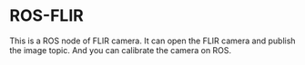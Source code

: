 # ROS-FLIR
This is a ROS node of FLIR camera. It can open the FLIR camera and publish the image topic. And you can calibrate the camera on ROS.
